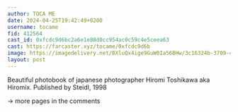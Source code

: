 ```yaml
---
author: TOCA ME
date: 2024-04-25T19:42:49+0200
username: tocame
fid: 412564
cast_id: 0xfcdc9d6bc2a6e1e88d0cc954ac0c59c4e5ceea63
cast: https://farcaster.xyz/tocame/0xfcdc9d6b
image: https://imagedelivery.net/BXluQx4ige9GuW0Ia56BHw/3c16324b-3709-4d5c-7dde-2b1e90245a00/original
layout: post
---
```


Beautiful photobook of japanese photographer Hiromi Toshikawa aka Hiromix. Published by Steidl, 1998

-> more pages in the comments

<img src='https://imagedelivery.net/BXluQx4ige9GuW0Ia56BHw/3c16324b-3709-4d5c-7dde-2b1e90245a00/original' alt='' referrerpolicy='no-referrer'/>
